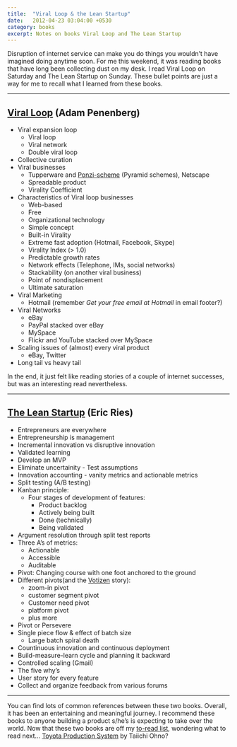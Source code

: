 ```yaml
---
title:  "Viral Loop & the Lean Startup"
date:   2012-04-23 03:04:00 +0530
category: books
excerpt: Notes on books Viral Loop and The Lean Startup
---
```

Disruption of internet service can make you do things you wouldn’t have imagined doing anytime soon. For me this weekend, it was reading books that have long been collecting dust on my desk. I read Viral Loop on Saturday and The Lean Startup on Sunday. These bullet points are just a way for me to recall what I learned from these books.

*********************

## [Viral Loop](http://www.amazon.com/Viral-Loop-Facebook-Businesses-Themselves/dp/1401323499) (Adam Penenberg)

* Viral expansion loop
  * Viral loop
  * Viral network
  * Double viral loop
* Collective curation
* Viral businesses
  * Tupperware and [Ponzi-scheme](https://en.wikipedia.org/wiki/Ponzi_scheme) (Pyramid schemes), Netscape
  * Spreadable product
  * Virality Coefficient
* Characteristics of Viral loop businesses
  * Web-based
  * Free
  * Organizational technology
  * Simple concept
  * Built-in Virality
  * Extreme fast adoption (Hotmail, Facebook, Skype)
  * Virality Index (> 1.0)
  * Predictable growth rates
  * Network effects (Telephone, IMs, social networks)
  * Stackability (on another viral business)
  * Point of nondisplacement
  * Ultimate saturation
* Viral Marketing
  * Hotmail (remember *Get your free email at Hotmail* in email footer?)
* Viral Networks
  * eBay
  * PayPal stacked over eBay
  * MySpace
  * Flickr and YouTube stacked over MySpace
* Scaling issues of (almost) every viral product
  * eBay, Twitter
* Long tail vs heavy tail

In the end, it just felt like reading stories of a couple of internet successes, but was an interesting read nevertheless.

*************************

## [The Lean Startup](http://theleanstartup.com/book) (Eric Ries)

* Entrepreneurs are everywhere
* Entrepreneurship is management
* Incremental innovation vs disruptive innovation
* Validated learning
* Develop an MVP
* Eliminate uncertainity - Test assumptions
* Innovation accounting - vanity metrics and actionable metrics
* Split testing (A/B testing)
* Kanban principle:
  * Four stages of development of features:
    * Product backlog
    * Actively being built
    * Done (technically)
    * Being validated
* Argument resolution through split test reports
* Three A’s of metrics:
  * Actionable
  * Accessible
  * Auditable
* Pivot: Changing course with one foot anchored to the ground
* Different pivots(and the [Votizen](https://www.votizen.com/) story):
  * zoom-in pivot
  * customer segment pivot
  * Customer need pivot
  * platform pivot
  * plus more
* Pivot or Persevere
* Single piece flow & effect of batch size
  * Large batch spiral death
* Countinuous innovation and continuous deployment
* Build-measure-learn cycle and planning it backward
* Controlled scaling (Gmail)
* The five why’s
* User story for every feature
* Collect and organize feedback from various forums

*********************

You can find lots of common references between these two books. Overall, it has been an entertaining and meaningful journey. I recommend these books to anyone building a product s/he’s is expecting to take over the world. Now that these two books are off my [to-read list](https://www.goodreads.com/review/list/6917881?shelf=to-read), wondering what to read next… [Toyota Production System](http://www.amazon.com/Toyota-Production-System-Beyond-Large-Scale/dp/0915299143) by Taiichi Ohno?
